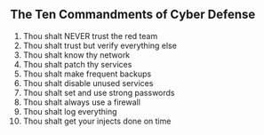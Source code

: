 ## The Ten Commandments of Cyber Defense

1. Thou shalt NEVER trust the red team
1. Thou shalt trust but verify everything else
2. Thou shalt know thy network
3. Thou shalt patch thy services
4. Thou shalt make frequent backups
5. Thou shalt disable unused services
6. Thou shalt set and use strong passwords
7. Thou shalt always use a firewall
8. Thou shalt log everything
9. Thou shalt get your injects done on time
